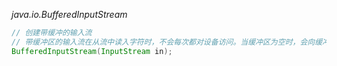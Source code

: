 *java.io.BufferedInputStream*

```java
// 创建带缓冲的输入流
// 带缓冲区的输入流在从流中读入字符时，不会每次都对设备访问。当缓冲区为空时，会向缓冲区中读入一个新的数据块
BufferedInputStream(InputStream in);
```